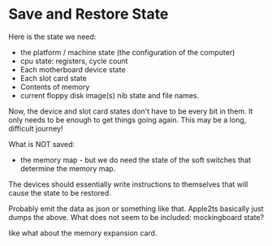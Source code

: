 # Save and Restore State

Here is the state we need:

* the platform / machine state (the configuration of the computer)
* cpu state: registers, cycle count
* Each motherboard device state
* Each slot card state
* Contents of memory
* current floppy disk image(s) nib state and file names.

Now, the device and slot card states don't have to be every bit in them. It only needs to be enough to get things going again. This may be a long, difficult journey!

What is NOT saved:
* the memory map - but we do need the state of the soft switches that determine the memory map.

The devices should essentially write instructions to themselves that will cause the state to be restored.

Probably emit the data as json or something like that. Apple2ts basically just dumps the above. What does not seem to be included: mockingboard state?

like what about the memory expansion card. 